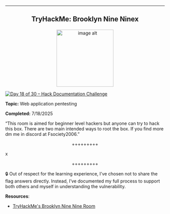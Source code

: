-----
**<p align="center">TryHackMe: Brooklyn Nine Ninex</p>**
---

<p align="center">
  <img src="x" alt="image alt" width="180" />
</p>

[![Day 18 of 30 – Hack Documentation Challenge](https://img.shields.io/badge/Day%2018%20of%2030-Hack%20Documentation%20Challenge-crimson?style=for-the-badge&logo=tryhackme)](https://tryhackme.com)

**Topic:** Web application pentesting 

**Completed:** 7/18/2025

“This room is aimed for beginner level hackers but anyone can try to hack this box. There are two main intended ways to root the box. If you find more dm me in discord at Fsociety2006.”

<p align="center">+++++++++</p>

x

<p align="center">+++++++++</p>

🔒 Out of respect for the learning experience, I’ve chosen not to share the flag answers directly. Instead, I’ve documented my full process to support both others and myself in understanding the vulnerability.

**Resources**:
- [TryHackMe's Brooklyn Nine Nine Room](https://tryhackme.com/room/brooklynninenine)
